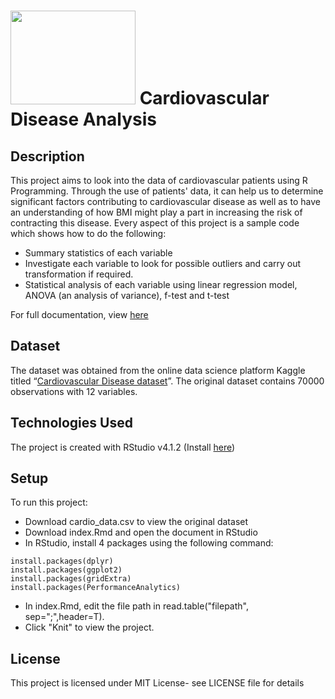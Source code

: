 # <img src="https://github.com/seeying147/cardiovascular-analysis/assets/144315315/bba359d5-c3c5-4f21-bda8-9c3e457ad3b7" width="200" height="150"> Cardiovascular Disease Analysis
## Description
This project aims to look into the data of cardiovascular patients using R Programming. Through the use of patients' data, it can help us to determine significant factors contributing to cardiovascular disease as well as to have an understanding of how BMI might play a part in increasing the risk of contracting this disease. Every aspect of this project is a sample code which shows how to do the following:

* Summary statistics of each variable
* Investigate each variable to look for possible outliers and carry out transformation if required. 
* Statistical analysis of each variable using linear regression model, ANOVA (an analysis of variance), f-test and t-test

For full documentation, view [here](https://seeying147.github.io/cardiovascular-analysis/)
## Dataset
The dataset was obtained from the online data science platform Kaggle titled “[Cardiovascular Disease dataset](https://www.kaggle.com/datasets/sulianova/cardiovascular-disease-dataset)”. The original dataset contains 70000 observations with 12 variables.

## Technologies Used
The project is created with RStudio v4.1.2 (Install [here](https://posit.co/products/open-source/rstudio/))

## Setup
To run this project:
* Download cardio_data.csv to view the original dataset
* Download index.Rmd and open the document in RStudio
* In RStudio, install 4 packages using the following command:
```{r}
install.packages(dplyr)
install.packages(ggplot2)
install.packages(gridExtra)
install.packages(PerformanceAnalytics)
```
* In index.Rmd, edit the file path in read.table("filepath", sep=";",header=T). 
* Click "Knit" to view the project. 

## License
This project is licensed under MIT License- see LICENSE file for details

